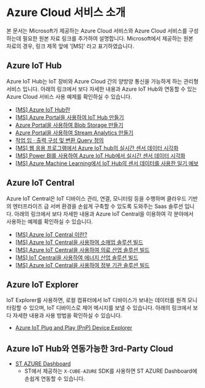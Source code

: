 # Azure Cloud 서비스 소개

본 문서는 Microsoft가 제공하는 Azure Cloud 서비스와 Azure Cloud 서비스를 구성하는데 필요한 원본 자료 링크를 추가하여 설명합니다. Microsoft에서 제공하는 원본 자료의 경우, 링크 제목 앞에 '[MS]' 라고 표기하였습니다.


## Azure IoT Hub

Azure IoT Hub는 IoT 장비와 Azure Cloud 간의 양방양 통신을 가능하게 하는 관리형 서비스 입니다.
아래의 링크에서 보다 자세한 내용과 Azure IoT Hub와 연동할 수 있는 Azure Cloud 서비스 사용 예제를 확인하실 수 있습니다.

- [[MS] Azure IoT Hub란 ](https://docs.microsoft.com/ko-kr/azure/iot-hub/about-iot-hub)
- [[MS] Azure Portal을 사용하여 IoT Hub 만들기](https://docs.microsoft.com/ko-kr/azure/iot-hub/iot-hub-create-through-portal)
- [Azure Portal을 사용하여 Blob Storage 만들기](https://github.com/Wiznet/azure-iot-kr/blob/master/docs/Azure_Cloud/create_blob_storage_through_azure_portal.md)
- [Azure Portal을 사용하여 Stream Analytics 만들기](https://github.com/Wiznet/azure-iot-kr/blob/master/docs/Azure_Cloud/create_stream_analytics_through_azure_portal.md)
- [작업 입 · 출력 구성 및 변환 Query 정의](https://github.com/Wiznet/azure-iot-kr/blob/master/docs/Azure_Cloud/configure_job_input_output_and_define_the_transformation_query.md)
- [[MS] 웹 응용 프로그램에서 Azure IoT hub의 실시간 센서 데이터 시각화](https://docs.microsoft.com/ko-kr/azure/iot-hub/iot-hub-live-data-visualization-in-web-apps)
- [[MS] Power BI를 사용하여 Azure IoT Hub에서 실시간 센서 데이터 시각화](https://docs.microsoft.com/ko-kr/azure/iot-hub/iot-hub-live-data-visualization-in-power-bi)
- [[MS] Azure Machine Learning에서 IoT Hub의 센서 데이터를 사용한 일기 예보](https://docs.microsoft.com/ko-kr/azure/iot-hub/iot-hub-weather-forecast-machine-learning)


## Azure IoT Central
Azure IoT Central은 IoT 디바이스 관리, 연결, 모니터링 등을 수행하며 클라우드 기반의 엔터프라이즈 급 서버 환경을 손쉽게 구축할 수 있도록 도와주는 Saas 솔루션 입니다.
아래의 링크에서 보다 자세한 내용과 Azure IoT Central을 이용하여 각 분야에서 사용하는 예제를 확인하실 수 있습니다.

- [[MS] Azure IoT Central 이란?](https://docs.microsoft.com/ko-kr/azure/iot-central/core/overview-iot-central)
- [[MS] Azure IoT Central을 사용하여 소매업 솔루션 빌드](https://docs.microsoft.com/ko-kr/azure/iot-central/retail/overview-iot-central-retail-pnp)
- [[MS] Azure IoT Central을 사용하여 의료 산업 솔루션 빌드](https://docs.microsoft.com/ko-kr/azure/iot-central/healthcare/overview-iot-central-healthcare)
- [[MS] IoT Central을 사용하여 에너지 산업 솔루션 빌드](https://docs.microsoft.com/ko-kr/azure/iot-central/energy/overview-iot-central-energy)
- [[MS] Azure IoT Central을 사용하여 정부 기관 솔루션 빌드](https://docs.microsoft.com/ko-kr/azure/iot-central/government/overview-iot-central-government)

## Azure IoT Explorer 
IoT Explorer를 사용하면, 로컬 컴퓨터에서 IoT 디바이스가 보내는 데이터를 원격 모니터링할 수 있으며, IoT 디바이스로 제어 메시지를 보낼 수 있습니다.
아래의 링크에서 보다 자세한 내용과 사용 방법을 확인하실 수 있습니다.

- [Azure IoT Plug and Play (PnP) Device Explorer](https://github.com/Azure/azure-iot-explorer#getting-azure-iot-explorer)

## Azure IoT Hub와 연동가능한 3rd-Party Cloud
- [ST AZURE Dashboard](st-azure-dashboard)
  - ST에서 제공하는 `X-CUBE-AZURE` SDK를 사용하면 ST AZURE Dashboard에 손쉽게 연동할 수 있습니다.

[st-azure-dashboard]: ./st_azure_dashboard.md